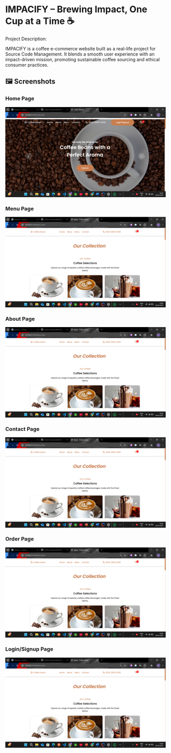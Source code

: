 # IMPACIFY – Brewing Impact, One Cup at a Time ☕


Project Description:

IMPACIFY is a coffee e-commerce website built as a real-life project for Source Code Management. 
It blends a smooth user experience with an impact-driven mission, promoting sustainable coffee sourcing and ethical consumer practices.

## 🖼️ Screenshots

### Home Page
![Home Page](images/home.png)

### Menu Page
![Menu Page](images/menu.png)

### About Page
![About Page](images/menu.png)

### Contact Page
![Conatct Page](images/menu.png)

### Order Page
![Order Page](images/menu.png)

### Login/Signup Page
![Login Page](images/menu.png)


